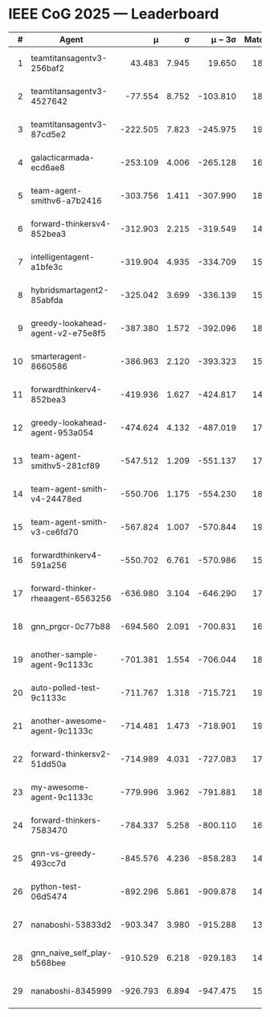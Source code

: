# IEEE CoG 2025 — Leaderboard

| # | Agent | μ | σ | μ − 3σ | Matches | Updated |
|---:|---|---:|---:|---:|---:|---|
| 1 | teamtitansagentv3-256baf2 | 43.483 | 7.945 | 19.650 | 18356 | 2025-08-24 08:39 |
| 2 | teamtitansagentv3-4527642 | -77.554 | 8.752 | -103.810 | 18170 | 2025-08-24 08:39 |
| 3 | teamtitansagentv3-87cd5e2 | -222.505 | 7.823 | -245.975 | 19466 | 2025-08-24 08:39 |
| 4 | galacticarmada-ecd6ae8 | -253.109 | 4.006 | -265.128 | 16820 | 2025-08-24 08:39 |
| 5 | team-agent-smithv6-a7b2416 | -303.756 | 1.411 | -307.990 | 18280 | 2025-08-24 08:39 |
| 6 | forward-thinkersv4-852bea3 | -312.903 | 2.215 | -319.549 | 14900 | 2025-08-24 08:39 |
| 7 | intelligentagent-a1bfe3c | -319.904 | 4.935 | -334.709 | 15455 | 2025-08-24 08:39 |
| 8 | hybridsmartagent2-85abfda | -325.042 | 3.699 | -336.139 | 15360 | 2025-08-24 08:39 |
| 9 | greedy-lookahead-agent-v2-e75e8f5 | -387.380 | 1.572 | -392.096 | 18668 | 2025-08-24 08:39 |
| 10 | smarteragent-8660586 | -386.963 | 2.120 | -393.323 | 15222 | 2025-08-24 08:39 |
| 11 | forwardthinkerv4-852bea3 | -419.936 | 1.627 | -424.817 | 14932 | 2025-08-24 08:39 |
| 12 | greedy-lookahead-agent-953a054 | -474.624 | 4.132 | -487.019 | 17028 | 2025-08-24 08:39 |
| 13 | team-agent-smithv5-281cf89 | -547.512 | 1.209 | -551.137 | 17920 | 2025-08-24 08:39 |
| 14 | team-agent-smith-v4-24478ed | -550.706 | 1.175 | -554.230 | 18816 | 2025-08-24 08:39 |
| 15 | team-agent-smith-v3-ce6fd70 | -567.824 | 1.007 | -570.844 | 19296 | 2025-08-24 08:39 |
| 16 | forwardthinkerv4-591a256 | -550.702 | 6.761 | -570.986 | 15087 | 2025-08-24 08:39 |
| 17 | forward-thinker-rheaagent-6563256 | -636.980 | 3.104 | -646.290 | 17356 | 2025-08-24 08:39 |
| 18 | gnn_prgcr-0c77b88 | -694.560 | 2.091 | -700.831 | 16200 | 2025-08-24 08:39 |
| 19 | another-sample-agent-9c1133c | -701.381 | 1.554 | -706.044 | 18220 | 2025-08-24 08:39 |
| 20 | auto-polled-test-9c1133c | -711.767 | 1.318 | -715.721 | 19080 | 2025-08-24 08:39 |
| 21 | another-awesome-agent-9c1133c | -714.481 | 1.473 | -718.901 | 19560 | 2025-08-24 08:39 |
| 22 | forward-thinkersv2-51dd50a | -714.989 | 4.031 | -727.083 | 17556 | 2025-08-24 08:39 |
| 23 | my-awesome-agent-9c1133c | -779.996 | 3.962 | -791.881 | 18300 | 2025-08-24 08:39 |
| 24 | forward-thinkers-7583470 | -784.337 | 5.258 | -800.110 | 16600 | 2025-08-24 08:39 |
| 25 | gnn-vs-greedy-493cc7d | -845.576 | 4.236 | -858.283 | 14540 | 2025-08-24 08:39 |
| 26 | python-test-06d5474 | -892.296 | 5.861 | -909.878 | 14510 | 2025-08-24 08:39 |
| 27 | nanaboshi-53833d2 | -903.347 | 3.980 | -915.288 | 13980 | 2025-08-24 08:39 |
| 28 | gnn_naive_self_play-b568bee | -910.529 | 6.218 | -929.183 | 14380 | 2025-08-24 08:39 |
| 29 | nanaboshi-8345999 | -926.793 | 6.894 | -947.475 | 15050 | 2025-08-24 08:39 |
